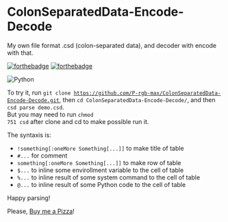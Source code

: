 # ColonSeparatedData-Encode-Decode
My own file format .csd (colon-separated data), and decoder with encode with that.

[![forthebadge](https://forthebadge.com/images/badges/open-source.svg)](https://github.com/P-rgb-max/)
[![forthebadge](https://forthebadge.com/images/badges/built-with-love.svg)](https://buymeacoffee/Pdolki/)
<br>
<!-- ![Python](https://simpleicons.org/icons/python.svg)
![Bash](https://simpleicons.org/icons/gnubash.svg) -->
![Python](https://forthebadge.com/images/badges/made-with-python.svg)

To try it, run <code>git clone https://github.com/P-rgb-max/ColonSeparatedData-Encode-Decode.git</code>, then <code>cd ColonSeparatedData-Encode-Decode/</code>, and then <code>csd parse demo.csd</code>.<br>
But you may need to run <code>chmod 751 csd</code> after clone and cd to make possible run it.

The syntaxis is:
 - <code>!something[:oneMore Something[...]]</code> to make title of table
 - <code>#...</code> for comment
 - <code>something[:oneMore Something[...]]</code> to make row of table
 - <code>$...</code> to inline some envirollment variable to the cell of table
 - <code>%...</code> to inline result of some system command to the cell of table
 - <code>@...</code> to inline result of some Python code to the cell of table

Happy parsing!

Please, <a onclick='alert("Thanks!")' href='http://is.gd/tockpizza'>Buy me a Pizza</a>!
